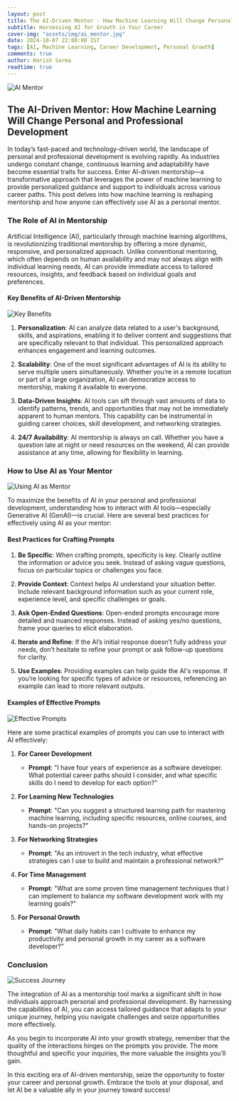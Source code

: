 ```yaml
---
layout: post
title: The AI-Driven Mentor - How Machine Learning Will Change Personal and Professional Development
subtitle: Harnessing AI for Growth in Your Career
cover-img: "assets/img/ai_mentor.jpg"
date: 2024-10-07 22:00:00 IST
tags: [AI, Machine Learning, Career Development, Personal Growth]
comments: true
author: Harish Sarma
readtime: true
---
```


![AI Mentor](/assets/img/ai_mentor.jpg)

## The AI-Driven Mentor: How Machine Learning Will Change Personal and Professional Development

In today’s fast-paced and technology-driven world, the landscape of personal and professional development is evolving rapidly. As industries undergo constant change, continuous learning and adaptability have become essential traits for success. Enter AI-driven mentorship—a transformative approach that leverages the power of machine learning to provide personalized guidance and support to individuals across various career paths. This post delves into how machine learning is reshaping mentorship and how anyone can effectively use AI as a personal mentor.

### The Role of AI in Mentorship

Artificial Intelligence (AI), particularly through machine learning algorithms, is revolutionizing traditional mentorship by offering a more dynamic, responsive, and personalized approach. Unlike conventional mentoring, which often depends on human availability and may not always align with individual learning needs, AI can provide immediate access to tailored resources, insights, and feedback based on individual goals and preferences.

#### Key Benefits of AI-Driven Mentorship

![Key Benefits](/assets/img/key_benefits.jpg)

1. **Personalization**: AI can analyze data related to a user's background, skills, and aspirations, enabling it to deliver content and suggestions that are specifically relevant to that individual. This personalized approach enhances engagement and learning outcomes.

2. **Scalability**: One of the most significant advantages of AI is its ability to serve multiple users simultaneously. Whether you’re in a remote location or part of a large organization, AI can democratize access to mentorship, making it available to everyone.

3. **Data-Driven Insights**: AI tools can sift through vast amounts of data to identify patterns, trends, and opportunities that may not be immediately apparent to human mentors. This capability can be instrumental in guiding career choices, skill development, and networking strategies.

4. **24/7 Availability**: AI mentorship is always on call. Whether you have a question late at night or need resources on the weekend, AI can provide assistance at any time, allowing for flexibility in learning.

### How to Use AI as Your Mentor

![Using AI as Mentor](/assets/img/using_ai_mentor.jpg)

To maximize the benefits of AI in your personal and professional development, understanding how to interact with AI tools—especially Generative AI (GenAI)—is crucial. Here are several best practices for effectively using AI as your mentor:

#### Best Practices for Crafting Prompts

1. **Be Specific**: When crafting prompts, specificity is key. Clearly outline the information or advice you seek. Instead of asking vague questions, focus on particular topics or challenges you face.

2. **Provide Context**: Context helps AI understand your situation better. Include relevant background information such as your current role, experience level, and specific challenges or goals.

3. **Ask Open-Ended Questions**: Open-ended prompts encourage more detailed and nuanced responses. Instead of asking yes/no questions, frame your queries to elicit elaboration.

4. **Iterate and Refine**: If the AI’s initial response doesn’t fully address your needs, don’t hesitate to refine your prompt or ask follow-up questions for clarity.

5. **Use Examples**: Providing examples can help guide the AI's response. If you’re looking for specific types of advice or resources, referencing an example can lead to more relevant outputs.

#### Examples of Effective Prompts

![Effective Prompts](/assets/img/effective_prompts.jpg)

Here are some practical examples of prompts you can use to interact with AI effectively:

1. **For Career Development**
   - **Prompt**: "I have four years of experience as a software developer. What potential career paths should I consider, and what specific skills do I need to develop for each option?"

2. **For Learning New Technologies**
   - **Prompt**: "Can you suggest a structured learning path for mastering machine learning, including specific resources, online courses, and hands-on projects?"

3. **For Networking Strategies**
   - **Prompt**: "As an introvert in the tech industry, what effective strategies can I use to build and maintain a professional network?"

4. **For Time Management**
   - **Prompt**: "What are some proven time management techniques that I can implement to balance my software development work with my learning goals?"

5. **For Personal Growth**
   - **Prompt**: "What daily habits can I cultivate to enhance my productivity and personal growth in my career as a software developer?"

### Conclusion

![Success Journey](/assets/img/success_journey.jpg)

The integration of AI as a mentorship tool marks a significant shift in how individuals approach personal and professional development. By harnessing the capabilities of AI, you can access tailored guidance that adapts to your unique journey, helping you navigate challenges and seize opportunities more effectively.

As you begin to incorporate AI into your growth strategy, remember that the quality of the interactions hinges on the prompts you provide. The more thoughtful and specific your inquiries, the more valuable the insights you’ll gain.

In this exciting era of AI-driven mentorship, seize the opportunity to foster your career and personal growth. Embrace the tools at your disposal, and let AI be a valuable ally in your journey toward success!
